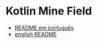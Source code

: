 # Kotlin Mine Field

* [README em português](https://github.com/yagolasse/minefield-kotlin-gradle/blob/master/README.br.md)
* [english README](https://github.com/yagolasse/minefield-kotlin-gradle/blob/master/README.us.md)
